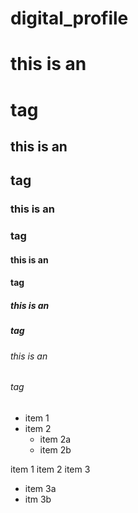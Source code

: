 # digital_profile

# this is an <h1> tag  
## this is an <h2> tag  
### this is an <h3> tag 
#### this is an <h4> tag 
##### this is an <h5> tag  
###### this is an <h6> tag  



* item 1
* item 2
  * item 2a
  * item 2b


item 1
item 2
item 3
 * item 3a
 * itm 3b
